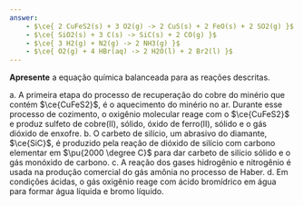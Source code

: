 ```yaml
---
answer:
    - $\ce{ 2 CuFeS2(s) + 3 O2(g) -> 2 CuS(s) + 2 FeO(s) + 2 SO2(g) }$
    - $\ce{ SiO2(s) + 3 C(s) -> SiC(s) + 2 CO(g) }$
    - $\ce{ 3 H2(g) + N2(g) -> 2 NH3(g) }$
    - $\ce{ O2(g) + 4 HBr(aq) -> 2 H2O(l) + 2 Br2(l) }$
---
```


**Apresente** a equação química balanceada para as reações descritas.

a. A primeira etapa do processo de recuperação do cobre do minério que contém $\ce{CuFeS2}$, é o aquecimento do minério no ar. Durante esse processo de cozimento, o oxigênio molecular reage com o $\ce{CuFeS2}$ e produz sulfeto de cobre(II), sólido, óxido de ferro(II), sólido e o gás dióxido de enxofre.
b. O carbeto de silício, um abrasivo do diamante, $\ce{SiC}$, é produzido pela reação de dióxido de silício com carbono elementar em $\pu{2000 \degree C}$ para dar carbeto de silício sólido e o gás monóxido de carbono.
c. A reação dos gases hidrogênio e nitrogênio é usada na produção comercial do gás amônia no processo de Haber.
d. Em condições ácidas, o gás oxigênio reage com ácido bromídrico em água para formar água líquida e bromo líquido.
